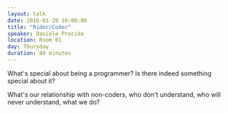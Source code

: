 ```yaml
---
layout: talk
date: 2016-01-28 16:00:00
title: "Rider/Coder"
speaker: Daniele Procida
location: Room 01
day: Thursday
duration: 40 minutes
---
```


What's special about being a programmer? Is there indeed something special about it?

What's our relationship with non-coders, who don't understand, who will never understand, what we do?
